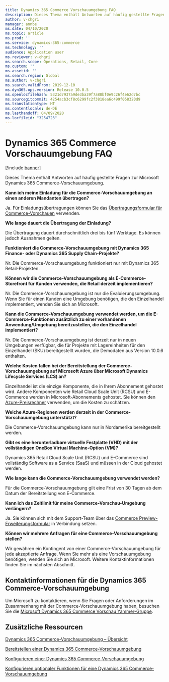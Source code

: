```yaml
---
title: Dynamics 365 Commerce Vorschauumgebung FAQ
description: Dieses Thema enthält Antworten auf häufig gestellte Fragen zur Microsoft Dynamics 365 Commerce-Vorschauumgebung.
author: v-chgri
manager: annbe
ms.date: 04/10/2020
ms.topic: article
ms.prod: ''
ms.service: dynamics-365-commerce
ms.technology: ''
audience: Application user
ms.reviewer: v-chgri
ms.search.scope: Operations, Retail, Core
ms.custom: ''
ms.assetid: ''
ms.search.region: Global
ms.author: v-chgri
ms.search.validFrom: 2019-12-10
ms.dyn365.ops.version: Release 10.0.5
ms.openlocfilehash: 5321d7937a9de3ba39f7a88bf0e9c26f4e62d7bc
ms.sourcegitcommit: 4254acb3cf8c6299fc2f3818ea6c499f058320d9
ms.translationtype: HT
ms.contentlocale: de-DE
ms.lasthandoff: 04/09/2020
ms.locfileid: "3254723"
---
```

# <a name="dynamics-365-commerce-preview-environment-faq"></a>Dynamics 365 Commerce Vorschauumgebung FAQ

[!include [banner](includes/banner.md)]

Dieses Thema enthält Antworten auf häufig gestellte Fragen zur Microsoft Dynamics 365 Commerce-Vorschauumgebung.

**Kann ich meine Einladung für die Commerce-Vorschauumgebung an einen anderen Mandanten übertragen?**

Ja. Für Einladungsübertragungen können Sie das [Übertragungsformular für Commerce-Vorschauen](https://aka.ms/Dynamics365CommercePreviewTransferForm) verwenden.

**Wie lange dauert die Übertragung der Einladung?**

Die Übertragung dauert durchschnittlich drei bis fünf Werktage. Es können jedoch Ausnahmen gelten.

**Funktioniert die Commerce-Vorschauumgebung mit Dynamics 365 Finance- oder Dynamics 365 Supply Chain-Projekte?**

Nr. Die Commerce-Vorschauumgebung funktioniert nur mit Dynamics 365 Retail-Projekten.

**Können wir die Commerce-Vorschauumgebung als E-Commerce-Storefront für Kunden verwenden, die Retail derzeit implementieren?**

Nr. Die Commerce-Vorschauumgebung ist nur die Evaluierungsumgebung. Wenn Sie für einen Kunden eine Umgebung benötigen, die den Einzelhandel implementiert, wenden Sie sich an Microsoft.

**Kann die Commerce-Vorschauumgebung verwendet werden, um die E-Commerce-Funktionen zusätzlich zu einer vorhandenen Anwendung/Umgebung bereitzustellen, die den Einzelhandel implementiert?**

Nr. Die Commerce-Vorschauumgebung ist derzeit nur in neuen Umgebungen verfügbar, die für Projekte mit Lagereinheiten für den Einzelhandel (SKU) bereitgestellt wurden, die Demodaten aus Version 10.0.6 enthalten.

**Welche Kosten fallen bei der Bereitstellung der Commerce-Vorschauumgebung auf Microsoft Azure über Microsoft Dynamics Lifecycle Services (LCS) an?**

Einzelhandel ist die einzige Komponente, die in Ihrem Abonnement gehostet wird. Andere Komponenten wie Retail Cloud Scale Unit (RCSU) und E-Commerce werden in Microsoft-Abonnements gehostet. Sie können den [Azure-Preisrechner](https://azure.microsoft.com/pricing/calculator/) verwenden, um die Kosten zu schätzen.

**Welche Azure-Regionen werden derzeit in der Commerce-Vorschauumgebung unterstützt?**

Die Commerce-Vorschauumgebung kann nur in Nordamerika bereitgestellt werden.

**Gibt es eine herunterladbare virtuelle Festplatte (VHD) mit der vollständigen OneBox Virtual Machine-Option (VM)?**

Dynamics 365 Retail Cloud Scale Unit (RCSU) und E-Commerce sind vollständig Software as a Service (SaaS) und müssen in der Cloud gehostet werden.

**Wie lange kann die Commerce-Vorschauumgebung verwendet werden?**

Für die Commerce-Vorschauumgebung gilt eine Frist von 30 Tagen ab dem Datum der Bereitstellung von E-Commerce.

**Kann ich das Zeitlimit für meine Commerce-Vorschau-Umgebung verlängern?**

Ja. Sie können sich mit dem Support-Team über das [Commerce Preview-Erweiterungsformular](https://aka.ms/Dynamics365CommercePreviewExtensionForm) in Verbindung setzen.

**Können wir mehrere Anfragen für eine Commerce-Vorschauumgebung stellen?**

Wir gewähren ein Kontingent von einer Commerce-Vorschauumgebung für jede akzeptierte Anfrage. Wenn Sie mehr als eine Vorschauumgebung benötigen, wenden Sie sich an Microsoft. Weitere Kontaktinformationen finden Sie im nächsten Abschnitt.

## <a name="dynamics-365-commerce-preview-environment-contact-information"></a>Kontaktinformationen für die Dynamics 365 Commerce-Vorschauumgebung

Um Microsoft zu kontaktieren, wenn Sie Fragen oder Anforderungen im Zusammenhang mit der Commerce-Vorschauumgebung haben, besuchen Sie die [Microsoft Dynamics 365 Commerce Vorschau Yammer-Gruppe](https://aka.ms/Dynamics365CommercePreviewYammer).

## <a name="additional-resources"></a>Zusätzliche Ressourcen

[Dynamics 365 Commerce-Vorschauumgebung – Übersicht](cpe-overview.md)

[Bereitstellen einer Dynamics 365 Commerce-Vorschauumgebung](provisioning-guide.md)

[Konfigurieren einer Dynamics 365 Commerce-Vorschauumgebung](cpe-post-provisioning.md)

[Konfigurieren optionaler Funktionen für eine Dynamics 365 Commerce-Vorschauumgebung](cpe-optional-features.md)
